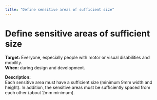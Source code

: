 ```yaml
---
title: "Define sensitive areas of sufficient size"
---
```


# Define sensitive areas of sufficient size

**Target:** Everyone, especially people with motor or visual disabilities and mobility.  
**When:** during design and development.  

**Description:**  
Each sensitive area must have a sufficient size (minimum 9mm width and height).
In addition, the sensitive areas must be sufficiently spaced from each other (about 2mm minimum).
